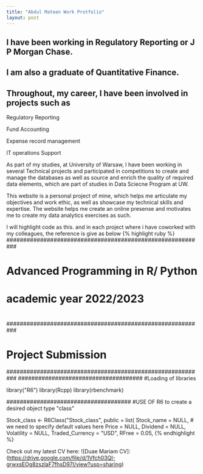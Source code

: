 ```yaml
---
title: "Abdul Mateen Work Protfolio"
layout: post
---
```

## I have been working in Regulatory Reporting or J P Morgan Chase.

## I am also a graduate of Quantitative Finance.

## Throughout, my career, I have been involved in projects such as
Regulatory Reporting

Fund Accounting

Expense record management

IT operations Support

As part of my studies, at University of Warsaw, I have been working in several Technical projects and participated in competitions to create and manage the databases as well as source and enrich the quality of required data elements, which are part of studies in Data Sciecne Program at UW.

This website is a personal project of mine, which helps me articulate my objectives and work ethic, as well as showcase my technical skills and expertise.
The website helps me create an online presense and motivates me to create my data analytics exercises as such.

I will highlight code as this. and in each project where i have coworked with my colleagues, the reference is give as below
{% highlight ruby %}
###########################################################
#                    Advanced Programming in R/ Python
#                    academic year 2022/2023                 
#                          
########################################################### 


# Project Submission                                   
########################################################### 
#####################################
#Loading of libraries

library("R6")
library(Rcpp)
library(rbenchmark)

#####################################
#USE OF R6 to create a desired object type "class"


Stock_class <- R6Class("Stock_class",
                       public = list(
                         Stock_name = NULL, # we need to specify default values here
                         Price = NULL,
                         Dividend = NULL,
                         Volatility = NULL,
                         Traded_Currency = "USD",
                         RFree = 0.05,
{% endhighlight %}

Check out my latest CV here: 
![Duae Mariam CV]: (https://drive.google.com/file/d/1Vfch03QI-grwxsEOg8zszlaF7fhsD97I/view?usp=sharing)

[jekyll-docs]: http://jekyllrb.com/docs/home
[jekyll-gh]:   https://github.com/jekyll/jekyll
[jekyll-talk]: https://talk.jekyllrb.com/
